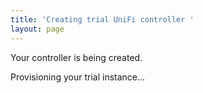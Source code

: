 ```yaml
---
title: 'Creating trial UniFi controller '
layout: page
---
```

Your controller is being created.

<div class="provisioning-box">Provisioning your trial instance...</div>

<script>

function append(txt) {document.querySelector('.provisioning-box').innerHTML += txt}

setTimeout(function(){append('<br> Setting up VPS...')}, 3000)

</script>
